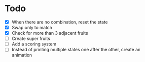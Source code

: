 # Todo

- [x] When there are no combination, reset the state
- [x] Swap only to match
- [x] Check for more than 3 adjacent fruits
- [ ] Create super fruits
- [ ] Add a scoring system
- [ ] Instead of printing multiple states one after the other, create an animation